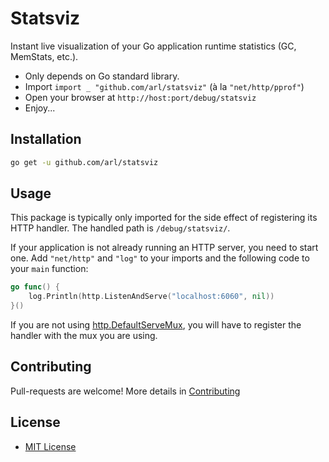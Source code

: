 Statsviz
========

Instant live visualization of your Go application runtime statistics 
(GC, MemStats, etc.).

 - Only depends on Go standard library.
 - Import `import _ "github.com/arl/statsviz"` (à la `"net/http/pprof"`)
 - Open your browser at `http://host:port/debug/statsviz`
 - Enjoy... 


Installation
------------

```bash
go get -u github.com/arl/statsviz
```


Usage
-----

This package is typically only imported for the side effect of registering its
HTTP handler. The handled path is `/debug/statsviz/`.

If your application is not already running an HTTP server, you need to start
one. Add `"net/http"` and `"log"` to your imports and the following code to your
`main` function:

```go
go func() {
    log.Println(http.ListenAndServe("localhost:6060", nil))
}()
```

If you are not using [http.DefaultServeMux](https://pkg.go.dev/net/http?tab=doc#ServeMux),
you will have to register the handler with the mux you are using.


Contributing
------------

Pull-requests are welcome!
More details in [Contributing](CONTRIBUTING.md)


License
-------

- [MIT License](LICENSE)
